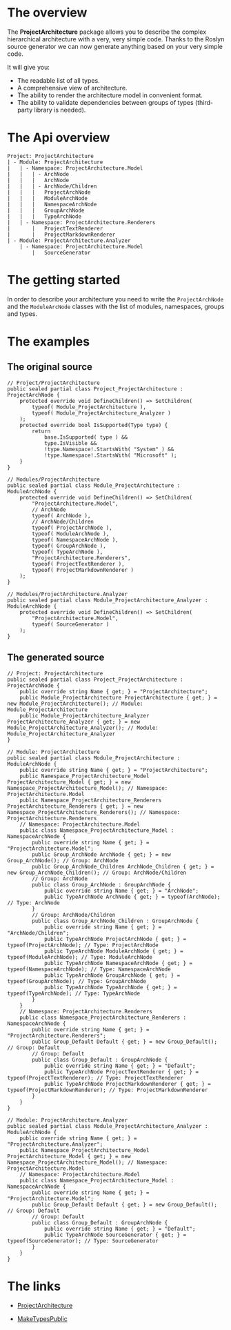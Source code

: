 # The overview

The **ProjectArchitecture** package allows you to describe the complex hierarchical architecture with a very, very simple code.
Thanks to the Roslyn source generator we can now generate anything based on your very simple code.

It will give you:
 - The readable list of all types.
 - A comprehensive view of architecture.
 - The ability to render the architecture model in convenient format.
 - The ability to validate dependencies between groups of types (third-party library is needed).

# The Api overview

    Project: ProjectArchitecture
    | - Module: ProjectArchitecture
    |   | - Namespace: ProjectArchitecture.Model
    |   |   | - ArchNode
    |   |   |   ArchNode
    |   |   | - ArchNode/Children
    |   |   |   ProjectArchNode
    |   |   |   ModuleArchNode
    |   |   |   NamespaceArchNode
    |   |   |   GroupArchNode
    |   |   |   TypeArchNode
    |   | - Namespace: ProjectArchitecture.Renderers
    |       |   ProjectTextRenderer
    |       |   ProjectMarkdownRenderer
    | - Module: ProjectArchitecture.Analyzer
        | - Namespace: ProjectArchitecture.Model
            |   SourceGenerator

# The getting started

In order to describe your architecture you need to write the `ProjectArchNode` and the `ModuleArcNode` classes with the list of modules, namespaces, groups and types.

# The examples

## The original source

    // Project/ProjectArchitecture
    public sealed partial class Project_ProjectArchitecture : ProjectArchNode {
        protected override void DefineChildren() => SetChildren(
            typeof( Module_ProjectArchitecture ),
            typeof( Module_ProjectArchitecture_Analyzer )
        );
        protected override bool IsSupported(Type type) {
            return
                base.IsSupported( type ) &&
                type.IsVisible &&
                !type.Namespace!.StartsWith( "System" ) &&
                !type.Namespace!.StartsWith( "Microsoft" );
        }
    }

    // Modules/ProjectArchitecture
    public sealed partial class Module_ProjectArchitecture : ModuleArchNode {
        protected override void DefineChildren() => SetChildren(
            "ProjectArchitecture.Model",
            // ArchNode
            typeof( ArchNode ),
            // ArchNode/Children
            typeof( ProjectArchNode ),
            typeof( ModuleArchNode ),
            typeof( NamespaceArchNode ),
            typeof( GroupArchNode ),
            typeof( TypeArchNode ),
            "ProjectArchitecture.Renderers",
            typeof( ProjectTextRenderer ),
            typeof( ProjectMarkdownRenderer )
        );
    }

    // Modules/ProjectArchitecture.Analyzer
    public sealed partial class Module_ProjectArchitecture_Analyzer : ModuleArchNode {
        protected override void DefineChildren() => SetChildren(
            "ProjectArchitecture.Model",
            typeof( SourceGenerator )
        );
    }

## The generated source

    // Project: ProjectArchitecture
    public sealed partial class Project_ProjectArchitecture : ProjectArchNode {
        public override string Name { get; } = "ProjectArchitecture";
        public Module_ProjectArchitecture ProjectArchitecture { get; } = new Module_ProjectArchitecture(); // Module: Module_ProjectArchitecture
        public Module_ProjectArchitecture_Analyzer ProjectArchitecture_Analyzer { get; } = new Module_ProjectArchitecture_Analyzer(); // Module: Module_ProjectArchitecture_Analyzer
    }

    // Module: ProjectArchitecture
    public sealed partial class Module_ProjectArchitecture : ModuleArchNode {
        public override string Name { get; } = "ProjectArchitecture";
        public Namespace_ProjectArchitecture_Model ProjectArchitecture_Model { get; } = new Namespace_ProjectArchitecture_Model(); // Namespace: ProjectArchitecture.Model
        public Namespace_ProjectArchitecture_Renderers ProjectArchitecture_Renderers { get; } = new Namespace_ProjectArchitecture_Renderers(); // Namespace: ProjectArchitecture.Renderers
        // Namespace: ProjectArchitecture.Model
        public class Namespace_ProjectArchitecture_Model : NamespaceArchNode {
            public override string Name { get; } = "ProjectArchitecture.Model";
            public Group_ArchNode ArchNode { get; } = new Group_ArchNode(); // Group: ArchNode
            public Group_ArchNode_Children ArchNode_Children { get; } = new Group_ArchNode_Children(); // Group: ArchNode/Children
            // Group: ArchNode
            public class Group_ArchNode : GroupArchNode {
                public override string Name { get; } = "ArchNode";
                public TypeArchNode ArchNode { get; } = typeof(ArchNode); // Type: ArchNode
            }
            // Group: ArchNode/Children
            public class Group_ArchNode_Children : GroupArchNode {
                public override string Name { get; } = "ArchNode/Children";
                public TypeArchNode ProjectArchNode { get; } = typeof(ProjectArchNode); // Type: ProjectArchNode
                public TypeArchNode ModuleArchNode { get; } = typeof(ModuleArchNode); // Type: ModuleArchNode
                public TypeArchNode NamespaceArchNode { get; } = typeof(NamespaceArchNode); // Type: NamespaceArchNode
                public TypeArchNode GroupArchNode { get; } = typeof(GroupArchNode); // Type: GroupArchNode
                public TypeArchNode TypeArchNode { get; } = typeof(TypeArchNode); // Type: TypeArchNode
            }
        }
        // Namespace: ProjectArchitecture.Renderers
        public class Namespace_ProjectArchitecture_Renderers : NamespaceArchNode {
            public override string Name { get; } = "ProjectArchitecture.Renderers";
            public Group_Default Default { get; } = new Group_Default(); // Group: Default
            // Group: Default
            public class Group_Default : GroupArchNode {
                public override string Name { get; } = "Default";
                public TypeArchNode ProjectTextRenderer { get; } = typeof(ProjectTextRenderer); // Type: ProjectTextRenderer
                public TypeArchNode ProjectMarkdownRenderer { get; } = typeof(ProjectMarkdownRenderer); // Type: ProjectMarkdownRenderer
            }
        }
    }

    // Module: ProjectArchitecture.Analyzer
    public sealed partial class Module_ProjectArchitecture_Analyzer : ModuleArchNode {
        public override string Name { get; } = "ProjectArchitecture.Analyzer";
        public Namespace_ProjectArchitecture_Model ProjectArchitecture_Model { get; } = new Namespace_ProjectArchitecture_Model(); // Namespace: ProjectArchitecture.Model
        // Namespace: ProjectArchitecture.Model
        public class Namespace_ProjectArchitecture_Model : NamespaceArchNode {
            public override string Name { get; } = "ProjectArchitecture.Model";
            public Group_Default Default { get; } = new Group_Default(); // Group: Default
            // Group: Default
            public class Group_Default : GroupArchNode {
                public override string Name { get; } = "Default";
                public TypeArchNode SourceGenerator { get; } = typeof(SourceGenerator); // Type: SourceGenerator
            }
        }
    }

# The links

 - [ProjectArchitecture](https://github.com/Denis535/ProjectArchitecture)

 - [MakeTypesPublic](https://github.com/Denis535/MakeTypesPublic)